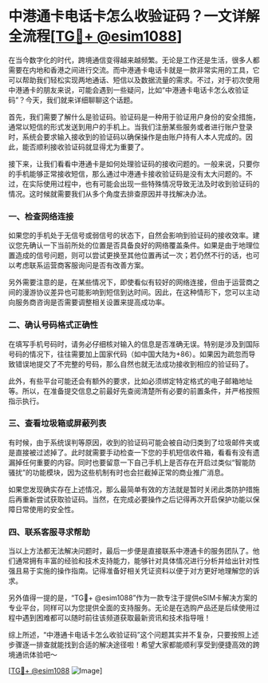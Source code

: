 # 中港通卡电话卡怎么收验证码？一文详解全流程[[TG💪+ @esim1088](https://t.me/s/esim1088)]

在当今数字化的时代，跨境通信变得越来越频繁。无论是工作还是生活，很多人都需要在内地和香港之间进行交流。而中港通卡电话卡就是一款非常实用的工具，它可以帮助我们轻松实现两地通话、短信以及数据流量的需求。不过，对于初次使用中港通卡的朋友来说，可能会遇到一些疑问，比如“中港通卡电话卡怎么收验证码”？今天，我们就来详细聊聊这个话题。

首先，我们需要了解什么是验证码。验证码是一种用于验证用户身份的安全措施，通常以短信的形式发送到用户的手机上。当我们注册某些服务或者进行账户登录时，系统会要求输入接收到的验证码以确保操作是由账户持有人本人完成的。因此，能否顺利接收验证码就显得尤为重要了。

接下来，让我们看看中港通卡是如何处理验证码的接收问题的。一般来说，只要你的手机能够正常接收短信，那么通过中港通卡接收验证码是没有太大问题的。不过，在实际使用过程中，也有可能会出现一些特殊情况导致无法及时收到验证码的情况。这时候就需要我们从多个角度去排查原因并寻找解决办法。

### 一、检查网络连接

如果您的手机处于无信号或弱信号的状态下，自然会影响到验证码的接收效率。建议您先确认一下当前所处的位置是否具备良好的网络覆盖条件。如果是由于地理位置造成的信号问题，则可以尝试更换至其他位置再试一次；若仍然不行的话，也可以考虑联系运营商客服询问是否有改善方案。

另外需要注意的是，在某些情况下，即使看似有较好的网络连接，但由于运营商之间的漫游协议差异也可能影响到短信到达时间。因此，在这种情形下，您可以主动向服务商咨询是否需要调整相关设置来提高成功率。

### 二、确认号码格式正确性

在填写手机号码时，请务必仔细核对输入的信息是否准确无误。特别是涉及到国际号码的情况下，往往需要加上国家代码（如中国大陆为+86）。如果因为疏忽而导致错误地提交了不完整的号码，那么自然也就无法成功接收到相应的验证码了。

此外，有些平台可能还会有额外的要求，比如必须绑定特定格式的电子邮箱地址等。所以，在准备提交信息之前最好先查阅清楚所有必要的前置条件，并严格按照指示执行。

### 三、查看垃圾箱或屏蔽列表

有时候，由于系统误判等原因，收到的验证码可能会被自动归类到了垃圾邮件夹或是直接被过滤掉了。此时就需要手动检查一下您的手机短信收件箱，看看有没有遗漏掉任何重要的内容。同时也要留意一下自己手机上是否存在开启过类似“智能防骚扰”的功能模块，因为这些机制有时也会拦截掉正常的商业推广消息。

如果您发现确实存在上述情况，那么最简单有效的方法就是暂时关闭此类防护措施后再重新尝试获取验证码。当然，在完成必要操作之后记得再次开启保护功能以保障日常使用的安全性。

### 四、联系客服寻求帮助

当以上方法都无法解决问题时，最后一步便是直接联系中港通卡的服务团队了。他们通常拥有丰富的经验和技术支持能力，能够针对具体情况进行分析并给出针对性强且易于实施的操作指南。记得准备好相关凭证资料以便于对方更好地理解您的诉求。

另外值得一提的是，“TG💪+ @esim1088”作为一款专注于提供eSIM卡解决方案的专业平台，同样可以为您提供全面的支持服务。无论是在选购产品还是后续使用过程中遇到困难都可以随时前往该频道获取最新资讯和技术指导哦！

综上所述，“中港通卡电话卡怎么收验证码”这个问题其实并不复杂，只要按照上述步骤逐一排查就能找到合适的解决途径啦！希望大家都能顺利享受到便捷高效的跨境通讯体验吧～ 

[[TG💪+ @esim1088](https://t.me/s/esim1088) ![Image](https://i.postimg.cc/4NQfJmqS/Snipaste-2025-05-13-00-14-12.png)]